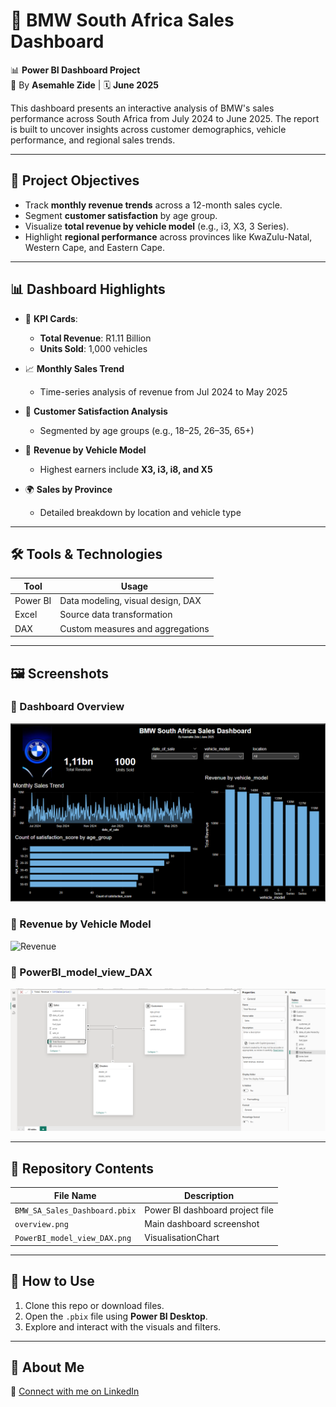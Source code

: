 
# 🚗 BMW South Africa Sales Dashboard

📊 **Power BI Dashboard Project**  
👤 By **Asemahle Zide** | 🗓️ **June 2025**

This dashboard presents an interactive analysis of BMW's sales performance across South Africa from July 2024 to June 2025. The report is built to uncover insights across customer demographics, vehicle performance, and regional sales trends.

---

## 📌 Project Objectives

- Track **monthly revenue trends** across a 12-month sales cycle.
- Segment **customer satisfaction** by age group.
- Visualize **total revenue by vehicle model** (e.g., i3, X3, 3 Series).
- Highlight **regional performance** across provinces like KwaZulu-Natal, Western Cape, and Eastern Cape.

---

## 📊 Dashboard Highlights

- 🧮 **KPI Cards**:  
  - **Total Revenue**: R1.11 Billion  
  - **Units Sold**: 1,000 vehicles

- 📈 **Monthly Sales Trend**  
  - Time-series analysis of revenue from Jul 2024 to May 2025

- 👥 **Customer Satisfaction Analysis**  
  - Segmented by age groups (e.g., 18–25, 26–35, 65+)

- 🚙 **Revenue by Vehicle Model**  
  - Highest earners include **X3, i3, i8, and X5**

- 🌍 **Sales by Province**  
  - Detailed breakdown by location and vehicle type

---

## 🛠️ Tools & Technologies

| Tool        | Usage                              |
|-------------|-------------------------------------|
| Power BI    | Data modeling, visual design, DAX   |
| Excel       | Source data transformation          |
| DAX         | Custom measures and aggregations    |

---

## 🖼️ Screenshots

### 🔹 Dashboard Overview
![Overview](Sales_Dashboard.png)

### 🔹 Revenue by Vehicle Model
![Revenue](revenue_by_model.png)

### 🔹 PowerBI_model_view_DAX
![PowerBI_model_view](PowerBI_model_view_DAX.png)

---

## 📂 Repository Contents

| File Name                            | Description                         |
|-------------------------------------|-------------------------------------|
| `BMW_SA_Sales_Dashboard.pbix`       | Power BI dashboard project file     |
| `overview.png`                      | Main dashboard screenshot           |
| `PowerBI_model_view_DAX.png`        | VisualisationChart                  |

---

## 📎 How to Use

1. Clone this repo or download files.
2. Open the `.pbix` file using **Power BI Desktop**.
3. Explore and interact with the visuals and filters.

---


## 💼 About Me 
🔗 [Connect with me on LinkedIn](https://www.linkedin.com/in/asemahle-zide-201063215/)



